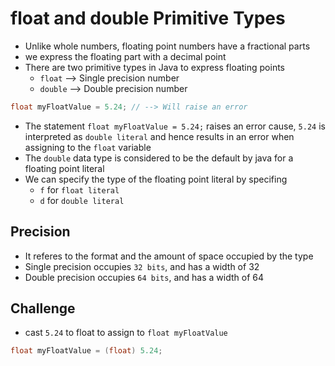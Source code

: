 # float and double Primitive Types

- Unlike whole numbers, floating point numbers have a fractional parts
- we express the floating part with a decimal point
- There are two primitive types in Java to express floating points
  - `float` --> Single precision number
  - `double` --> Double precision number

```java
float myFloatValue = 5.24; // --> Will raise an error
```

- The statement `float myFloatValue = 5.24;` raises an error cause, `5.24` is interpreted as `double literal` and hence results in an error when assigning to the `float` variable
- The `double` data type is considered to be the default by java for a floating point literal
- We can specify the type of the floating point literal by specifing
  - `f` for `float literal`
  - `d` for `double literal`

## Precision

- It referes to the format and the amount of space occupied by the type
- Single precision occupies `32 bits`, and has a width of 32
- Double precision occupies `64 bits`, and has a width of 64

## Challenge

- cast `5.24` to float to assign to `float myFloatValue`

```java
float myFloatValue = (float) 5.24;
```
